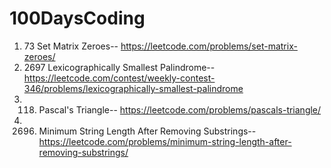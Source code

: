 # 100DaysCoding

1. 73 Set Matrix Zeroes--
              https://leetcode.com/problems/set-matrix-zeroes/
2. 2697 Lexicographically Smallest Palindrome--
              https://leetcode.com/contest/weekly-contest-346/problems/lexicographically-smallest-palindrome
3. 118. Pascal's Triangle--
              https://leetcode.com/problems/pascals-triangle/
4. 2696. Minimum String Length After Removing Substrings--
              https://leetcode.com/problems/minimum-string-length-after-removing-substrings/
